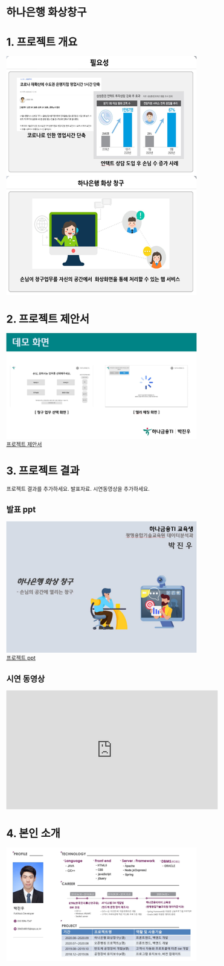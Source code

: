 # 하나은행 화상창구

# 1. 프로젝트 개요

<img width="560" height="315" src="필요성.JPG"/><br>
<img width="560" height="315" src="필요성2.JPG"/><br>

# 2. 프로젝트 제안서


   <img src="제안서 포스터.JPG"/><br>
   [프로젝트 제안서](/2060340015_박진우_프로젝트_제안서.pptx)<br>
 

# 3. 프로젝트 결과
프로젝트 결과를 추가하세요. 발표자료. 시연동영상을 추가하세요.

## 발표 ppt 
   <img src="프로젝트ppt 포스터.JPG"/><br>
   [프로젝트 ppt](/2060340015_박진우_하나금융티아이_포트폴리오.pptx)<br>

## 시연 동영상 

   <iframe width="560" height="315" src="https://www.youtube.com/embed/QUlPbA2wbb4" frameborder="0" allow="accelerometer; autoplay; clipboard-write; encrypted-media; gyroscope; picture-in-picture" allowfullscreen></iframe>

# 4. 본인 소개
   <img src="포트폴리오.JPG"/>
